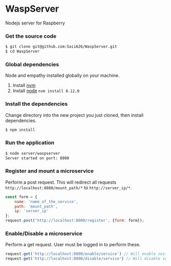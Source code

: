 # WaspServer
Nodejs server for Raspberry

### Get the source code
```bash
$ git clone git@github.com:Saii626/WaspServer.git
$ cd WaspServer
```

### Global dependencies
Node and  empathy installed globally on your machine.

1. Install [nvm](https://github.com/creationix/nvm)
2. Install [node](https://nodejs.org/en/download/) `nvm install 8.12.0`


### Install the dependencies
Change directory into the new project you just cloned, then install dependencies.
```bash
$ npm install
```

### Run the application
```bash
$ node server/waspserver
Server started on port: 8000
```

### Register and mount a microservice
Perform a post request. This will redirect all requests `http://localhost:8080/mount_path/*` to `http://server_ip/*`.
```javascript
const form = {
    name: 'name_of_the_service',
    path: 'mount_path',
    ip: 'server_ip'
};
request.post('http://localhost:8000/register', {form: form});
```


### Enable/Disable a microservice
Perform a get request. User must be logged in to perform these.
```javascript
request.get('http://localhost:8000/enable/service') // Will enable sevice
request.get('http://localhost:8000/disable/service') // Will disable sevice
```
